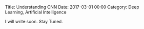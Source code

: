 Title: Understanding CNN
Date: 2017-03-01 00:00
Category: Deep Learning, Artificial Intelligence

I will write soon. Stay Tuned.
